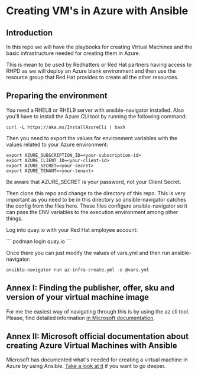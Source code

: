 # Creating VM's in Azure with Ansible

## Introduction

In this repo we will have the playbooks for creating Virtual Machines and the basic infrastructure needed for creating them in Azure.

This is mean to be used by Redhatters or Red Hat partners having access to RHPD as we will deploy an Azure blank environment and then use the resource group that Red Hat provides to create all the other resources.

## Preparing the environment

You need a RHEL8 or RHEL9 server with ansible-navigator installed. Also you'll have to install the Azure CLI tool by running the following command:

```
curl -L https://aka.ms/InstallAzureCli | bash
```

Then you need to export the values for environment variables with the values related to your Azure environment:

```
export AZURE_SUBSCRIPTION_ID=<your-subscription-id>
export AZURE_CLIENT_ID=<your-client-id>
export AZURE_SECRET=<your-secret>
export AZURE_TENANT=<your-tenant>
```

Be aware that AZURE_SECRET is your password, not your Client Secret.

Then clone this repo and change to the directory of this repo. This is very important as you need to be in this directory so ansible-navigator catches the config from the files here. These files configure ansible-navigator so it can pass the ENV variables to the execution environment among other things.

Log into quay.io with your Red Hat employee account:

´´´
podman login quay.io
´´´

Once there you can just modify the values of vars.yml and then run ansible-navigator:
```
ansible-navigator run az-infra-create.yml -e @vars.yml
```

## Annex I: Finding the publisher, offer, sku and version of your virtual machine image

For me the easiest way of navigating through this is by using the az cli tool. Please, find detailed information [in Microsoft documentation](https://learn.microsoft.com/en-us/azure/virtual-machines/linux/cli-ps-findimage).

## Annex II: Microsoft official documentation about creating Azure Virtual Machines with Ansible

Microsoft has documented what's needed for creating a virtual machine in Azure by using Ansible. [Take a look at it](https://learn.microsoft.com/en-us/azure/developer/ansible/vm-configure?tabs=ansible) if you want to go deeper.